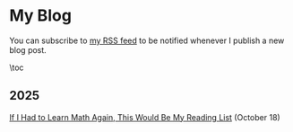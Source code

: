 # My Blog

You can subscribe to [my RSS feed](https://phrafsanjani.github.io/feed.xml) to be notified whenever I publish a new blog post.

\toc

## 2025

[If I Had to Learn Math Again, This Would Be My Reading List](math-books) (October 18)